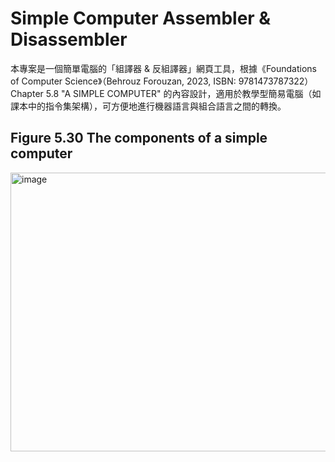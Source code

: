 # Simple Computer Assembler & Disassembler

本專案是一個簡單電腦的「組譯器 & 反組譯器」網頁工具，根據《Foundations of Computer Science》（Behrouz Forouzan, 2023, ISBN: 9781473787322）Chapter 5.8 "A SIMPLE COMPUTER" 的內容設計，適用於教學型簡易電腦（如課本中的指令集架構），可方便地進行機器語言與組合語言之間的轉換。

## Figure 5.30 The components of a simple computer
<img width="639" height="446" alt="image" src="https://github.com/user-attachments/assets/aad58024-8a9c-40e9-843e-5c0d5dd30855" />
